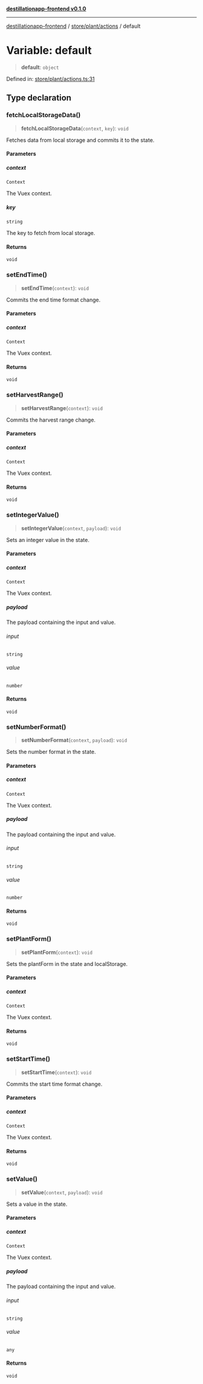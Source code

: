[**destillationapp-frontend v0.1.0**](../../../../README.md)

***

[destillationapp-frontend](../../../../modules.md) / [store/plant/actions](../README.md) / default

# Variable: default

> **default**: `object`

Defined in: [store/plant/actions.ts:31](https://github.com/DestillApp/main/blob/ec2df52a50a22efb35f12a0243274f6d03fbca52/frontend/src/store/plant/actions.ts#L31)

## Type declaration

### fetchLocalStorageData()

> **fetchLocalStorageData**(`context`, `key`): `void`

Fetches data from local storage and commits it to the state.

#### Parameters

##### context

`Context`

The Vuex context.

##### key

`string`

The key to fetch from local storage.

#### Returns

`void`

### setEndTime()

> **setEndTime**(`context`): `void`

Commits the end time format change.

#### Parameters

##### context

`Context`

The Vuex context.

#### Returns

`void`

### setHarvestRange()

> **setHarvestRange**(`context`): `void`

Commits the harvest range change.

#### Parameters

##### context

`Context`

The Vuex context.

#### Returns

`void`

### setIntegerValue()

> **setIntegerValue**(`context`, `payload`): `void`

Sets an integer value in the state.

#### Parameters

##### context

`Context`

The Vuex context.

##### payload

The payload containing the input and value.

###### input

`string`

###### value

`number`

#### Returns

`void`

### setNumberFormat()

> **setNumberFormat**(`context`, `payload`): `void`

Sets the number format in the state.

#### Parameters

##### context

`Context`

The Vuex context.

##### payload

The payload containing the input and value.

###### input

`string`

###### value

`number`

#### Returns

`void`

### setPlantForm()

> **setPlantForm**(`context`): `void`

Sets the plantForm in the state and localStorage.

#### Parameters

##### context

`Context`

The Vuex context.

#### Returns

`void`

### setStartTime()

> **setStartTime**(`context`): `void`

Commits the start time format change.

#### Parameters

##### context

`Context`

The Vuex context.

#### Returns

`void`

### setValue()

> **setValue**(`context`, `payload`): `void`

Sets a value in the state.

#### Parameters

##### context

`Context`

The Vuex context.

##### payload

The payload containing the input and value.

###### input

`string`

###### value

`any`

#### Returns

`void`
